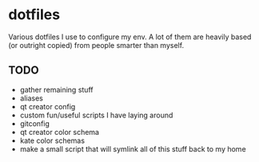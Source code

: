 # dotfiles
Various dotfiles I use to configure my env. A lot of them are heavily based (or outright copied) from people smarter than myself.

## TODO
* gather remaining stuff
 * aliases
 * qt creator config
 * custom fun/useful scripts I have laying around
 * gitconfig
 * qt creator color schema
 * kate color schemas
* make a small script that will symlink all of this stuff back to my home
